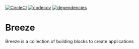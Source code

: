[![CircleCI](https://circleci.com/gh/mogusbi/breeze.svg?style=svg)](https://circleci.com/gh/mogusbi/breeze)
[![codecov](https://codecov.io/gh/mogusbi/breeze/branch/develop/graph/badge.svg)](https://codecov.io/gh/mogusbi/breeze)
[![dependencies](https://david-dm.org/mogusbi/breeze.svg)](https://david-dm.org/mogusbi/breeze)

# Breeze

Breeze is a collection of building blocks to create applications
